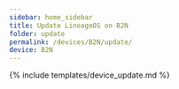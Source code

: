 ```yaml
---
sidebar: home_sidebar
title: Update LineageOS on B2N
folder: update
permalink: /devices/B2N/update/
device: B2N
---
```

{% include templates/device_update.md %}
